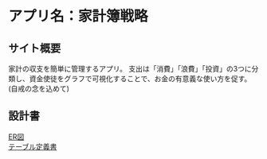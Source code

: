# アプリ名：家計簿戦略

## サイト概要
家計の収支を簡単に管理するアプリ。
支出は「消費」「浪費」「投資」の3つに分類し、資金使徒をグラフで可視化することで、お金の有意義な使い方を促す。(自戒の念を込めて)

## 設計書
[ER図](https://drive.google.com/file/d/1bAGVWGsm_2gH3DSV-S2XWTEIMhOsGPnH/view?usp=sharing)  
[テーブル定義書](https://docs.google.com/spreadsheets/d/1dOeGV0c0jE8HgMGxNrvKsm55wd78Lkcl6cWZrvJuI0k/edit?usp=sharing)    

